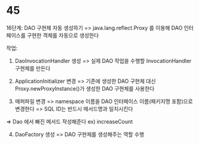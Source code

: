 # 45
16단계: DAO 구현체 자동 생성하기
=> java.lang.reflect.Proxy 를 이용해 DAO 인터페이스를 구현한 객체를 자동으로 생성한다

작업:
1) DaoInvocationHandler 생성
   => 실제 DAO 작업을 수행할 InvocationHandler 구현체를 만든다
 
2) ApplicationInitializer 변경
  => 기존에 생성한 DAO 구현체 대신 Proxy.newProxyInstance()가 생성한 DAO 구현체를 사용한다
 
 3) 매퍼파일 변경
   => namespace 이름을 DAO 인터페이스 이름(패키지명 포함)으로 변경한다
   => SQL ID는 반드시 메서드명과 일치시킨다
 
 => Dao 에서 빠진 메서드 작성해준다 ex) increaseCount  
 
 4) DaoFactory 생성
   => DAO 구현체를 생성해주는 역할 수행